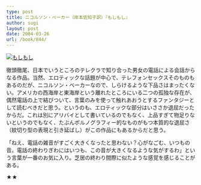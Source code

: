 ```yaml
---
type: post
title: ニコルソン・べーカー（岸本佐知子訳）『もしもし』
author: sugi
layout: post
date: 2004-03-26
url: /book/844/
---
```

<a href="http://www.amazon.co.jp/exec/obidos/ASIN/4560071187/chezsugi-22/ref=nosim/" onclick="_gaq.push(['_trackEvent', 'outbound-article', 'http://www.amazon.co.jp/exec/obidos/ASIN/4560071187/chezsugi-22/ref=nosim/', '']);" name="amazletlink" target="_blank"><img src="http://i2.wp.com/ec2.images-amazon.com/images/I/415WZ53GSML.SL160.jpg?w=660" alt="もしもし" class="alignleft" data-recalc-dims="1" /></a>

徹頭徹尾、日本でいうところのテレクラで知り合った男女の電話による会話からなる作品。当然、エロティックな話題が中心で、テレフォンセックスそのものもあるのだが、ニコルソン・ベーカーなので、しらけるような下品さはまったくない。アメリカの西海岸と東海岸という離れたところにいる二つの孤独な存在が、偶然電話の上で結びついて、言葉のみを使って触れあおうとするファンタジーとして読むべきだと思う。というのも、エロティックな部分はいささか退屈だったからだ。これは別にアリバイとして書いているのでもなく、上品すぎて物足りないというのでもなく、たぶんポルノグラフィー的なものがもつ本質的な退屈さ（紋切り型の表現と引き延ばし）がこの作品にもあるからだと思う。

「ねえ、電話の雑音がすごく大きくなったと思わない？心がなごむ、いつもの音。電話の終わりぎわにはいつも、この音が大きくなるような気がするわ」という言葉が一番のお気に入り。芝居の終わり間際に似たような感覚を感じることがある。

★★


